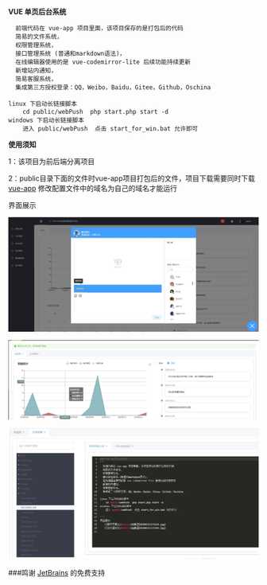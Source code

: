 **VUE 单页后台系统**
```
  前端代码在 vue-app 项目里面，该项目保存的是打包后的代码
  简易的文件系统，
  权限管理系统，
  接口管理系统 (普通和markdown语法)，
  在线编辑器使用的是 vue-codemirror-lite 后续功能持续更新
  新增站内通知，
  简易客服系统，
  集成第三方授权登录：QQ，Weibo，Baidu，Gitee，Github，Oschina

linux 下启动长链接脚本
    cd public/webPush  php start.php start -d
windows 下启动长链接脚本
    进入 public/webPush  点击 start_for_win.bat 允许即可

```
**使用须知**

1：该项目为前后端分离项目

2：public目录下面的文件时vue-app项目打包后的文件，项目下载需要同时下载[vue-app](https://gitee.com/f_longer/vue-app)
修改配置文件中的域名为自己的域名才能运行

界面展示

   ![聊天界面](/public/20200515171624.jpg)

   ![站内通知](/public/20200515174304.jpg)

   ![文件管理](/public/20200515174358.jpg)
   
###鸣谢
  [JetBrains](https://www.jetbrains.com/?from=https://github.com/20140125/longer) 的免费支持
